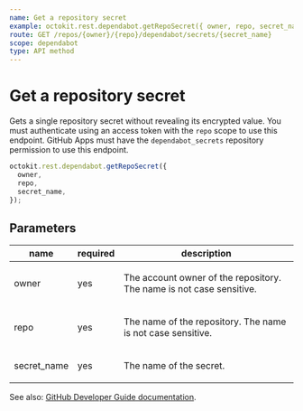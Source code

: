 ```yaml
---
name: Get a repository secret
example: octokit.rest.dependabot.getRepoSecret({ owner, repo, secret_name })
route: GET /repos/{owner}/{repo}/dependabot/secrets/{secret_name}
scope: dependabot
type: API method
---
```


# Get a repository secret

Gets a single repository secret without revealing its encrypted value. You must authenticate using an access token with the `repo` scope to use this endpoint. GitHub Apps must have the `dependabot_secrets` repository permission to use this endpoint.

```js
octokit.rest.dependabot.getRepoSecret({
  owner,
  repo,
  secret_name,
});
```

## Parameters

<table>
  <thead>
    <tr>
      <th>name</th>
      <th>required</th>
      <th>description</th>
    </tr>
  </thead>
  <tbody>
    <tr><td>owner</td><td>yes</td><td>

The account owner of the repository. The name is not case sensitive.

</td></tr>
<tr><td>repo</td><td>yes</td><td>

The name of the repository. The name is not case sensitive.

</td></tr>
<tr><td>secret_name</td><td>yes</td><td>

The name of the secret.

</td></tr>
  </tbody>
</table>

See also: [GitHub Developer Guide documentation](https://docs.github.com/enterprise-cloud@latest//rest/reference/dependabot#get-a-repository-secret).
